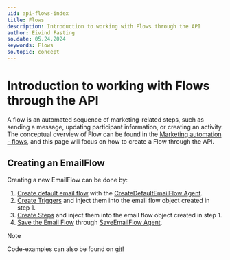 ```yaml
---
uid: api-flows-index
title: Flows
description: Introduction to working with Flows through the API
author: Eivind Fasting
so.date: 05.24.2024
keywords: Flows
so.topic: concept
---
```


# Introduction to working with Flows through the API

A flow is an automated sequence of marketing-related steps, such as sending a message, updating participant information, or creating an activity. The conceptual overview of Flow can be found in the [Marketing automation - flows][1], and this page will focus on how to create a Flow through the API.

## Creating an EmailFlow

Creating a new EmailFlow can be done by:

1. [Create default email flow][4] with the [CreateDefaultEmailFlow Agent][2].
2. [Create Triggers][5] and inject them into the email flow object created in step 1.
3. [Create Steps][6] and inject them into the email flow object created in step 1.
4. [Save the Email Flow][7] through [SaveEmailFlow Agent][3].

> [!NOTE]
> Code-examples can also be found on [git][8]!

<!-- Referenced links -->
[1]: ../../marketing/flows/learn/index.md
[2]: ../reference/restful/agent/Workflow_Agent/v1WorkflowAgent_CreateDefaultEmailFlow.md
[3]: ../reference/restful/agent/Workflow_Agent/v1WorkflowAgent_SaveEmailFlow.md
[4]: ./howto/flows-createdefault-emailflow.md
[5]: ./howto/flows-create-trigger.md
[6]: ./howto/flows-create-step.md
[7]: ./howto/flows-save-emailflow.md
[8]: https://github.com/SuperOffice/RESTful-HTTP-Queries/blob/eivinds/src/Flow.http